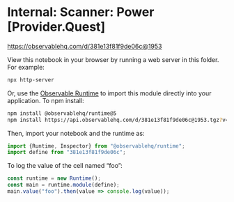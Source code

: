 # Internal: Scanner: Power [Provider.Quest]

https://observablehq.com/d/381e13f81f9de06c@1953

View this notebook in your browser by running a web server in this folder. For
example:

~~~sh
npx http-server
~~~

Or, use the [Observable Runtime](https://github.com/observablehq/runtime) to
import this module directly into your application. To npm install:

~~~sh
npm install @observablehq/runtime@5
npm install https://api.observablehq.com/d/381e13f81f9de06c@1953.tgz?v=3
~~~

Then, import your notebook and the runtime as:

~~~js
import {Runtime, Inspector} from "@observablehq/runtime";
import define from "381e13f81f9de06c";
~~~

To log the value of the cell named “foo”:

~~~js
const runtime = new Runtime();
const main = runtime.module(define);
main.value("foo").then(value => console.log(value));
~~~
